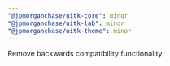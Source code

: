 ```yaml
---
"@jpmorganchase/uitk-core": minor
"@jpmorganchase/uitk-lab": minor
"@jpmorganchase/uitk-theme": minor
---
```


Remove backwards compatibility functionality
